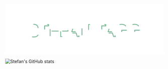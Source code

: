 <p align='center'>
<img src='animatedname.svg' width'800'/>
</p>


![Stefan's GitHub stats](https://github-readme-stats.vercel.app/api?username=StefanTagg&show_icons=true&theme=tokyonight)
